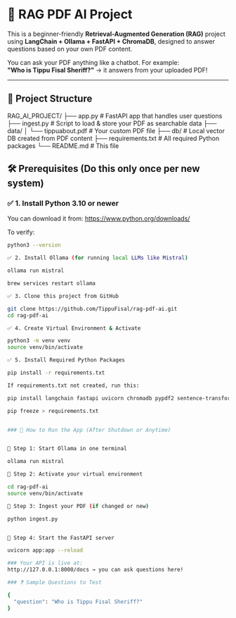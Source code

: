 # 🤖 RAG PDF AI Project

This is a beginner-friendly **Retrieval-Augmented Generation (RAG)** project using **LangChain + Ollama + FastAPI + ChromaDB**, designed to answer questions based on your own PDF content.  

You can ask your PDF anything like a chatbot. For example:  
**"Who is Tippu Fisal Sheriff?"** → it answers from your uploaded PDF!

---

## 📁 Project Structure

RAG_AI_PROJECT/
├── app.py # FastAPI app that handles user questions
├── ingest.py # Script to load & store your PDF as searchable data
├── data/
│ └── tippuabout.pdf # Your custom PDF file
├── db/ # Local vector DB created from PDF content
├── requirements.txt # All required Python packages
└── README.md # This file


## 🛠️ Prerequisites (Do this only once per new system)

### ✅ 1. Install Python 3.10 or newer  
You can download it from: https://www.python.org/downloads/

To verify:
```bash
python3 --version

✅ 2. Install Ollama (for running local LLMs like Mistral)

ollama run mistral

brew services restart ollama

✅ 3. Clone this project from GitHub

git clone https://github.com/TippuFisal/rag-pdf-ai.git
cd rag-pdf-ai

✅ 4. Create Virtual Environment & Activate

python3 -m venv venv
source venv/bin/activate

✅ 5. Install Required Python Packages

pip install -r requirements.txt

If requirements.txt not created, run this:

pip install langchain fastapi uvicorn chromadb pypdf2 sentence-transformers

pip freeze > requirements.txt


### 🚀 How to Run the App (After Shutdown or Anytime)


🔹 Step 1: Start Ollama in one terminal

ollama run mistral

🔹 Step 2: Activate your virtual environment

cd rag-pdf-ai
source venv/bin/activate

🔹 Step 3: Ingest your PDF (if changed or new)

python ingest.py


🔹 Step 4: Start the FastAPI server

uvicorn app:app --reload

### Your API is live at:
http://127.0.0.1:8000/docs → you can ask questions here!

### ❓ Sample Questions to Test

{
  "question": "Who is Tippu Fisal Sheriff?"
}







